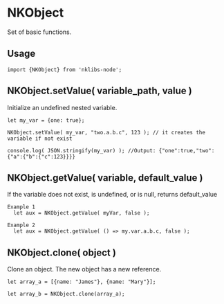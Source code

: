 # NKObject
Set of basic functions.

## Usage

    import {NKObject} from 'nklibs-node';


NKObject.setValue( variable_path, value )
----------------------------------------------------------------------------
Initialize an undefined nested variable.

    let my_var = {one: true};

    NKObject.setValue( my_var, "two.a.b.c", 123 ); // it creates the variable if not exist

    console.log( JSON.stringify(my_var) ); //Output: {"one":true,"two":{"a":{"b":{"c":123}}}}


NKObject.getValue( variable, default_value )
----------------------------------------------------------------------------
If the variable does not exist, is undefined, or is null, returns default_value

    Example 1
      let aux = NKObject.getValue( myVar, false );
    
    Example 2
      let aux = NKObject.getValue( () => my.var.a.b.c, false );


NKObject.clone( object )
----------------------------------------------------------------------------
Clone an object. The new object has a new reference.

    let array_a = [{name: "James"}, {name: "Mary"}];

    let array_b = NKObject.clone(array_a);